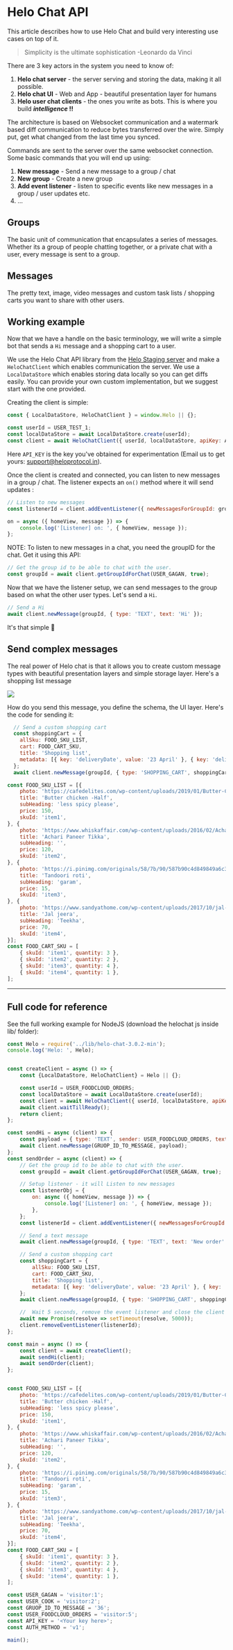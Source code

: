 # Helo Chat API

This article describes how to use Helo Chat and build very interesting use cases on top of it.

> Simplicity is the ultimate sophistication
> -Leonardo da Vinci

There are 3 key actors in the system you need to know of:
1. **Helo chat server** - the server serving and storing the data, making it all possible.
2. **Helo chat UI** - Web and App - beautiful presentation layer for humans
3. **Helo user chat clients** - the ones you write as bots. This is where you build ***intelligence* !!**

The architecture is based on Websocket communication and a watermark based diff communication to reduce bytes transferred over the wire. Simply put, get what changed from the last time you synced.

Commands are sent to the server over the same websocket connection. Some basic commands that you will end up using:
1. **New message** - Send a new message to a group / chat
2. **New group** - Create a new group
3. **Add event listener** - listen to specific events like new messages in a group / user updates etc.
4. ...

## Groups
The basic unit of communication that encapsulates a series of messages.
Whether its a group of people chatting together, or a private chat with a user, every message is sent to a group.


## Messages
The pretty text, image, video messages and custom task lists / shopping carts you want to share with other users.



## Working example
Now that we have a handle on the basic terminology, we will write a simple bot that sends a `Hi` message and a shopping cart to a user.


We use the Helo Chat API library from the [Helo Staging server](https://staging.heloprotocol.in/static/lib/helo-chat-3.0.2-min.js) and make a `HeloChatClient` which enables communication the server.
We use a `LocalDataStore` which enables storing data locally so you can get diffs easily. You can provide your own custom implementation, but we suggest start with the one provided.


Creating the client is simple:
```javascript
const { LocalDataStore, HeloChatClient } = window.Helo || {};

const userId = USER_TEST_1;
const localDataStore = await LocalDataStore.create(userId);
const client = await HeloChatClient({ userId, localDataStore, apiKey: API_KEY, authMethod: 'v1' });

```

Here `API_KEY` is the key you've obtained for experimentation (Email us to get yours: support@heloprotocol.in).


Once the client is created and connected, you can listen to new messages in a group / chat. The listener expects an `on()` method where it will send updates :

```javascript
// Listen to new messages
const listenerId = client.addEventListener({ newMessagesForGroupId: groupId }, this);

on = async ({ homeView, message }) => {
    console.log('[Listener] on: ', { homeView, message });
};
```

NOTE: To listen to new messages in a chat, you need the groupID for the chat. Get it using this API:

```javascript
// Get the group id to be able to chat with the user.
const groupId = await client.getGroupIdForChat(USER_GAGAN, true);
```


Now that we have the listener setup, we can send messages to the group based on what the other user types. Let's send a `Hi`.
```javascript
// Send a Hi
await client.newMessage(groupId, { type: 'TEXT', text: 'Hi' });
```

It's that simple 🙂


## Send complex messages
The real power of Helo chat is that it allows you to create custom message types with beautiful presentation layers and simple storage layer. Here's a shopping list message

![](../assets/images/shopping-cart-ex1.png)

How do you send this message, you define the schema, the UI layer. Here's the code for sending it:

```javascript
  // Send a custom shopping cart
  const shoppingCart = {
    allSku: FOOD_SKU_LIST,
    cart: FOOD_CART_SKU,
    title: 'Shopping list',
    metadata: [{ key: 'deliveryDate', value: '23 April' }, { key: 'deliveryTime', value: '3 pm' }, { key: 'cookId', value: '<ID of cook>' }],
  };
  await client.newMessage(groupId, { type: 'SHOPPING_CART', shoppingCart });

const FOOD_SKU_LIST = [{
    photo: 'https://cafedelites.com/wp-content/uploads/2019/01/Butter-Chicken-IMAGE-64.jpg',
    title: 'Butter chicken -Half',
    subHeading: 'less spicy please',
    price: 150,
    skuId: 'item1',
}, {
    photo: 'https://www.whiskaffair.com/wp-content/uploads/2016/02/Achari-Paneer-Tikka-4-500x500.jpg',
    title: 'Achari Paneer Tikka',
    subHeading: '',
    price: 120,
    skuId: 'item2',
}, {
    photo: 'https://i.pinimg.com/originals/58/7b/90/587b90c4d849849a6c3fa9fda9555a0a.jpg',
    title: 'Tandoori roti',
    subHeading: 'garam',
    price: 15,
    skuId: 'item3',
}, {
    photo: 'https://www.sandyathome.com/wp-content/uploads/2017/10/jal-jeera-recipe.png',
    title: 'Jal jeera',
    subHeading: 'Teekha',
    price: 70,
    skuId: 'item4',
}];
const FOOD_CART_SKU = [
    { skuId: 'item1', quantity: 3 },
    { skuId: 'item2', quantity: 2 },
    { skuId: 'item3', quantity: 4 },
    { skuId: 'item4', quantity: 1 },
];
```


---

## Full code for reference
See the full working example for NodeJS (download the helochat js inside lib/ folder):

```javascript
const Helo = require('../lib/helo-chat-3.0.2-min');
console.log('Helo: ', Helo);


const createClient = async () => {
    const {LocalDataStore, HeloChatClient} = Helo || {};

    const userId = USER_FOODCLOUD_ORDERS;
    const localDataStore = await LocalDataStore.create(userId);
    const client = await HeloChatClient({ userId, localDataStore, apiKey: API_KEY, authMethod: AUTH_METHOD });
    await client.waitTillReady();
    return client;
};

const sendHi = async (client) => {
    const payload = { type: 'TEXT', sender: USER_FOODCLOUD_ORDERS, text: 'Hi from client' };
    await client.newMessage(GRUOP_ID_TO_MESSAGE, payload);
};
const sendOrder = async (client) => {
    // Get the group id to be able to chat with the user.
    const groupId = await client.getGroupIdForChat(USER_GAGAN, true);

    // Setup listener - it will Listen to new messages
    const listenerObj = {
        on: async ({ homeView, message }) => {
            console.log('[Listener] on: ', { homeView, message });
        },
    };
    const listenerId = client.addEventListener({ newMessagesForGroupId: groupId }, listenerObj);

    // Send a text message
    await client.newMessage(groupId, { type: 'TEXT', text: 'New order' });

    // Send a custom shopping cart
    const shoppingCart = {
        allSku: FOOD_SKU_LIST,
        cart: FOOD_CART_SKU,
        title: 'Shopping list',
        metadata: [{ key: 'deliveryDate', value: '23 April' }, { key: 'deliveryTime', value: '3 pm' }, { key: 'cookId', value: USER_COOK }],
    };
    await client.newMessage(groupId, { type: 'SHOPPING_CART', shoppingCart });

    //  Wait 5 seconds, remove the event listener and close the client when done
    await new Promise(resolve => setTimeout(resolve, 5000));
    client.removeEventListener(listenerId);
};

const main = async () => {
    const client = await createClient();
    await sendHi(client);
    await sendOrder(client);
};


const FOOD_SKU_LIST = [{
    photo: 'https://cafedelites.com/wp-content/uploads/2019/01/Butter-Chicken-IMAGE-64.jpg',
    title: 'Butter chicken -Half',
    subHeading: 'less spicy please',
    price: 150,
    skuId: 'item1',
}, {
    photo: 'https://www.whiskaffair.com/wp-content/uploads/2016/02/Achari-Paneer-Tikka-4-500x500.jpg',
    title: 'Achari Paneer Tikka',
    subHeading: '',
    price: 120,
    skuId: 'item2',
}, {
    photo: 'https://i.pinimg.com/originals/58/7b/90/587b90c4d849849a6c3fa9fda9555a0a.jpg',
    title: 'Tandoori roti',
    subHeading: 'garam',
    price: 15,
    skuId: 'item3',
}, {
    photo: 'https://www.sandyathome.com/wp-content/uploads/2017/10/jal-jeera-recipe.png',
    title: 'Jal jeera',
    subHeading: 'Teekha',
    price: 70,
    skuId: 'item4',
}];
const FOOD_CART_SKU = [
    { skuId: 'item1', quantity: 3 },
    { skuId: 'item2', quantity: 2 },
    { skuId: 'item3', quantity: 4 },
    { skuId: 'item4', quantity: 1 },
];

const USER_GAGAN = 'visitor:1';
const USER_COOK = 'visitor:2';
const GRUOP_ID_TO_MESSAGE = '36';
const USER_FOODCLOUD_ORDERS = 'visitor:5';
const API_KEY = '<Your key here>';
const AUTH_METHOD = 'v1';

main();


```

